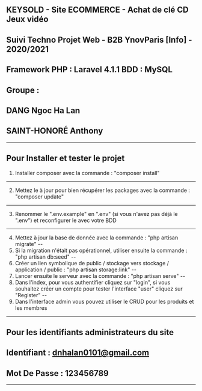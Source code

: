 **KEYSOLD - Site ECOMMERCE - Achat de clé CD Jeux vidéo**
---
Suivi Techno Projet Web - B2B YnovParis [Info] - 2020/2021
---
Framework PHP : Laravel 4.1.1
BDD : MySQL
-----------------------------------------------------------------------------------------------
**Groupe :**
---
DANG Ngoc Ha Lan
---
SAINT-HONORÉ Anthony
---
-----------------------------------------------------------------------------------------------
**Pour Installer et tester le projet**
---
1. Installer composer avec la commande : "composer install"
---
2. Mettez le à jour pour bien récupérer les packages avec la commande : "composer update"
---
3. Renommer le ".env.example" en ".env" (si vous n'avez pas déjà le ".env") et reconfigurer le avec votre BDD
---
4. Mettez à jour la base de donnée avec la commande : "php artisan migrate"
--
5. Si la migration n'était pas opérationnel, utiliser ensuite la commande : "php artisan db:seed"
--
6. Créer un lien symbolique de public / stockage vers stockage / application / public : "php artisan storage:link"
--
7. Lancer ensuite le serveur avec la commande : "php artisan serve"
--
8. Dans l'index, pour vous authentifier cliquez sur "login", si vous souhaitez créer un compte pour tester l'interface "user" cliquez sur "Register"
--
9. Dans l'interface admin vous pouvez utiliser le CRUD pour les produits et les membres
-----------------------------------------------------------------------------------------------
**Pour les identifiants administrateurs du site**
---
Identifiant : dnhalan0101@gmail.com
---
Mot De Passe : 123456789
---
-----------------------------------------------------------------------------------------------
